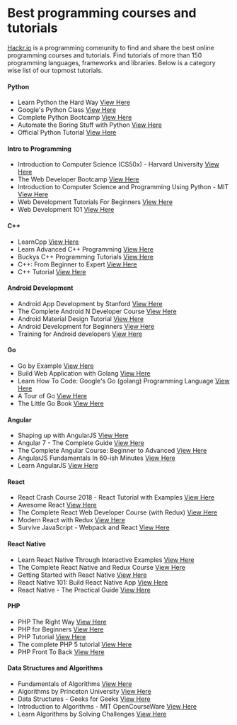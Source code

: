 # Best programming courses and tutorials
[Hackr.io](https://hackr.io) is a programming community to find and share the best online programming courses and tutorials. Find tutorials of more than 150 programming languages, frameworks and libraries.
Below is a category wise list of our topmost tutorials. 
#### Python
* Learn Python the Hard Way [View Here](https://hackr.io/tutorial/learn-python-the-hard-way)
* Google's Python Class [View Here](https://hackr.io/tutorial/googles-python-class)
* Complete Python Bootcamp [View Here](https://hackr.io/tutorial/complete-python-bootcamp)
* Automate the Boring Stuff with Python [View Here](https://hackr.io/tutorial/automate-the-boring-stuff-with-python)
* Official Python Tutorial [View Here](https://hackr.io/tutorial/official-python-tutorial)
#### Intro to Programming
* Introduction to Computer Science (CS50x) - Harvard University [View Here](https://hackr.io/tutorial/introduction-to-computer-science-harvard-university)
* The Web Developer Bootcamp [View Here](https://hackr.io/tutorial/the-web-developer-bootcamp)
* Introduction to Computer Science and Programming Using Python - MIT [View Here](https://hackr.io/tutorial/introduction-to-computer-science-and-programming-using-python-mit)
* Web Development Tutorials For Beginners [View Here](https://hackr.io/tutorial/web-development-tutorials-for-beginners)
* Web Development 101 [View Here](https://hackr.io/tutorial/web-development-101)
#### C++
* LearnCpp [View Here](https://hackr.io/tutorial/learncpp)
* Learn Advanced C++ Programming [View Here](https://hackr.io/tutorial/learn-advanced-c-plus-plus-programming)
* Buckys C++ Programming Tutorials [View Here](https://hackr.io/tutorial/buckys-c-programming-tutorials)
* C++: From Beginner to Expert [View Here](https://hackr.io/tutorial/c-plus-plus-from-beginner-to-expert)
* C++ Tutorial [View Here](https://hackr.io/tutorial/c-plus-plus-tutorial)
#### Android Development
* Android App Development by Stanford [View Here](https://hackr.io/tutorial/android-app-development-by-stanford)
* The Complete Android N Developer Course [View Here](https://hackr.io/tutorial/the-complete-android-developer-course)
* Android Material Design Tutorial [View Here](https://hackr.io/tutorial/android-material-design-tutorial)
* Android Development for Beginners [View Here](https://hackr.io/tutorial/android-development-for-beginners)
* Training for Android developers [View Here](https://hackr.io/tutorial/training-for-android-developers)
#### Go
* Go by Example [View Here](https://hackr.io/tutorial/go-by-example)
* Build Web Application with Golang [View Here](https://hackr.io/tutorial/build-web-application-with-golang)
* Learn How To Code: Google's Go (golang) Programming Language [View Here](https://hackr.io/tutorial/learn-how-to-code-googles-go-golang-programming-language)
* A Tour of Go [View Here](https://hackr.io/tutorial/a-tour-of-go)
* The Little Go Book [View Here](https://hackr.io/tutorial/the-little-go-book)
#### Angular
* Shaping up with AngularJS [View Here](https://hackr.io/tutorial/shaping-up-with-angularjs)
* Angular 7 - The Complete Guide [View Here](https://hackr.io/tutorial/angular-7-the-complete-guide)
* The Complete Angular Course: Beginner to Advanced [View Here](https://hackr.io/tutorial/complete-angular-course-beginner-to-advanced)
* AngularJS Fundamentals In 60-ish Minutes  [View Here](https://hackr.io/tutorial/angularjs-fundamentals-in-60-ish-minutes)
* Learn AngularJS [View Here](https://hackr.io/tutorial/new-to-angularjs-eggheadio)
#### React
* React Crash Course 2018 - React Tutorial with Examples [View Here](https://hackr.io/tutorial/react-crash-course-2018-react-tutorial-with-examples)
* Awesome React [View Here](https://hackr.io/tutorial/awesome-react)
* The Complete React Web Developer Course (with Redux) [View Here](https://hackr.io/tutorial/the-complete-react-web-developer-course-with-redux)
* Modern React with Redux [View Here](https://hackr.io/tutorial/modern-react-with-redux)
* Survive JavaScript - Webpack and React [View Here](https://hackr.io/tutorial/survive-javascript)
#### React Native
* Learn React Native Through Interactive Examples [View Here](https://hackr.io/tutorial/learn-react-native-through-interactive-examples)
* The Complete React Native and Redux Course [View Here](https://hackr.io/tutorial/the-complete-react-native-and-redux-course)
* Getting Started with React Native [View Here](https://hackr.io/tutorial/getting-started-with-react-native)
* React Native 101: Build React Native App [View Here](https://hackr.io/tutorial/react-native-101-build-react-native-app)
* React Native - The Practical Guide [View Here](https://hackr.io/tutorial/react-native-the-practical-guide)
#### PHP
* PHP The Right Way [View Here](https://hackr.io/tutorial/php-the-right-way)
* PHP for Beginners [View Here](https://hackr.io/tutorial/php-for-beginners)
* PHP Tutorial [View Here](https://hackr.io/tutorial/php-tutorial)
* The complete PHP 5 tutorial [View Here](https://hackr.io/tutorial/the-complete-php-5-tutorial)
* PHP Front To Back [View Here](https://hackr.io/tutorial/php-front-to-back)
#### Data Structures and Algorithms
* Fundamentals of Algorithms [View Here](https://hackr.io/tutorial/geeks-for-geeks)
* Algorithms by Princeton University [View Here](https://hackr.io/tutorial/algorithms-by-princeton-university)
* Data Structures - Geeks for Geeks [View Here](https://hackr.io/tutorial/data-structures-geeks-for-geeks)
* Introduction to Algorithms - MIT OpenCourseWare [View Here](https://hackr.io/tutorial/introduction-to-algorithms)
* Learn Algorithms by Solving Challenges [View Here](https://hackr.io/tutorial/learn-algorithms-by-solving-challenges)
